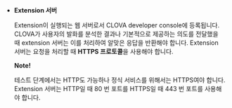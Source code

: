 * **Extension 서버**

  Extension이 실행되는 웹 서버로서 CLOVA developer console에 등록됩니다. CLOVA가 사용자의 발화를 분석한 결과나 기본적으로 제공하는 의도를 전달했을 때 extension 서버는 이를 처리하여 알맞은 응답을 반환해야 합니다. Extension 서버는 요청을 처리할 때 **HTTPS 프로토콜**을 사용해야 합니다.

  <div class="note">
    <p><strong>Note!</strong></p>
    <p>테스트 단계에서는 HTTP도 가능하나 정식 서비스를 위해서는 HTTPS여야 합니다. Extension 서버는 HTTP일 때 80 번 포트를 HTTPS일 때 443 번 포트를 사용해야 합니다.</p>
  </div>
